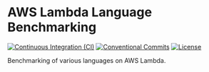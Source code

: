# AWS Lambda Language Benchmarking
[![Continuous Integration (CI)](https://github.com/DeveloperC286/aws_lambda_language_benchmarking/actions/workflows/continuous-integration.yml/badge.svg?branch=main)](https://github.com/DeveloperC286/aws_lambda_language_benchmarking/actions/workflows/continuous-integration.yml)
[![Conventional Commits](https://img.shields.io/badge/Conventional%20Commits-1.0.0-yellow.svg)](https://conventionalcommits.org)
[![License](https://img.shields.io/badge/License-AGPLv3-blue.svg)](https://www.gnu.org/licenses/agpl-3.0)


Benchmarking of various languages on AWS Lambda.
